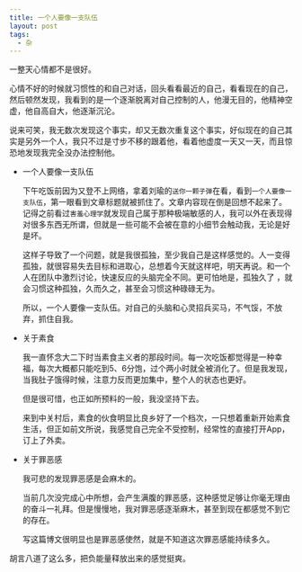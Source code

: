 ```yaml
---
title: 一个人要像一支队伍
layout: post
tags:
  - 杂
---
```


一整天心情都不是很好。

心情不好的时候就习惯性的和自己对话，回头看看最近的自己，看看现在的自己，然后顿然发现，我看到的是一个逐渐脱离对自己控制的人，他漫无目的，他精神空虚，他自高自大，他逐渐沉沦。

说来可笑，我无数次发现这个事实，却又无数次重复这个事实，好似现在的自己其实是另外一个人，我只不过是寸步不移的跟着他，看着他虚度一天又一天，而且惊恐地发现我完全没办法控制他。

- 一个人要像一支队伍

	下午吃饭前因为又登不上网络，拿着刘瑜的`送你一颗子弹`在看，看到`一个人要像一支队伍`，第一眼看到文章标题就被抓住了。文章内容现在倒是回想不起来了。记得之前看过`害羞心理学`就发现自己属于那种极端敏感的人，我可以外在表现得对很多东西无所谓，但就是一些可能不会被在意的小细节会触动我，无论是好是坏。
	
	这样子导致了一个问题，就是我很孤独，至少我自己是这样感觉的。人一变得孤独，就很容易失去目标和进取心，总想着今天就这样吧，明天再说。和一个人在团队中激烈讨论，快速反应的头脑完全不同。更可怕地是，孤独久了 ，就会习惯这种孤独，久而久之，甚至会习惯这种碌碌无为。
	
	所以，一个人要像一支队伍。对自己的头脑和心灵招兵买马，不气馁，不放弃，抓住自我。
	
	
- 关于素食

	我一直怀念大二下时当素食主义者的那段时间。每一次吃饭都觉得是一种幸福，每次大概都只能吃到5、6分饱，过个两小时就全被消化了。但是我发现，当我肚子饿得时候，注意力反而更加集中，整个人的状态也更好。
	
	但是很可惜，也正如所预料的一般，我没坚持下去。
	
	来到中关村后，素食的伙食明显比良乡好了一个档次，一只想着重新开始素食生活，但正如前文所说，我感觉自己完全不受控制，经常性的直接打开App，订上了外卖。
	
- 关于罪恶感

	我可悲的发现罪恶感是会麻木的。
	
	当前几次没完成心中所想，会产生满腹的罪恶感，这种感觉足够让你毫无理由的奋斗一礼拜。但是慢慢地，我对罪恶感逐渐麻木，甚至到现在都感觉不到它的存在。
	
	写这篇博文很明显也是罪恶感使然，就是不知道这次罪恶感能持续多久。
	
胡言八道了这么多，把负能量释放出来的感觉挺爽。



